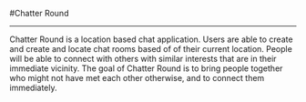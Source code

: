 #Chatter Round
<hr>
Chatter Round is a location based chat application. Users are able to create and create and locate chat rooms based of of their current location. People will be able to connect with others with similar interests that are in their immediate vicinity. The goal of Chatter Round is to bring people together who might not have met each other otherwise, and to connect them immediately.
